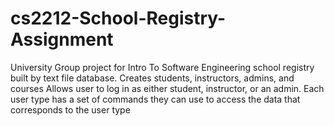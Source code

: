 # cs2212-School-Registry-Assignment

University Group project for Intro To Software Engineering
school registry built by text file database.
Creates students, instructors, admins, and courses
Allows user to log in as either student, instructor, or an admin.
Each user type has a set of commands they can use to access the data that corresponds to the user type
